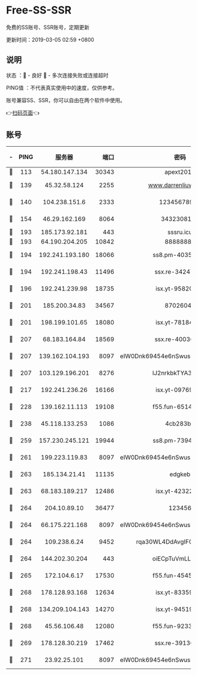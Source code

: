 # Free-SS-SSR

免费的SS账号、SSR账号，定期更新

更新时间：2019-03-05 02:59 +0800

## 说明

状态     ：🙂 - 良好 🙁 - 多次连接失败或连接超时

PING值   ：不代表真实使用中的速度，仅供参考。

账号兼容SS、SSR，你可以自由在两个软件中使用。

👉[扫码页面](https://liesauer.github.io/free-ss-ssr.github.io/)👈

## 账号

|-|PING|服务器|端口|密码|加密方式|区域|
|:----:|:----:|:-----:|-----:|:----:|:----:|:----:|
|🙂|113|54.180.147.134|30343|apext2019|chacha20|KR|
|🙂|139|45.32.58.124|2255|www.darrenliuwei.com|aes-256-cfb|JP|
|🙂|140|104.238.151.6|2333|12345678900|aes-256-cfb|JP|
|🙂|154|46.29.162.169|8064|3432308177|aes-256-cfb|RU|
|🙂|193|185.173.92.181|443|sssru.icu|rc4-md5|RU|
|🙂|193|64.190.204.205|10842|88888888|rc4-md5|US|
|🙂|194|192.241.193.180|18066|ss8.pm-40352381|aes-256-cfb|US|
|🙂|194|192.241.198.43|11496|ssx.re-34247087|aes-256-cfb|US|
|🙂|196|192.241.239.98|18735|isx.yt-95820139|aes-256-cfb|US|
|🙂|201|185.200.34.83|34567|87026045|aes-256-cfb|US|
|🙂|201|198.199.101.65|18080|isx.yt-78184489|aes-256-cfb|US|
|🙂|207|68.183.164.84|18569|ssx.re-40036320|aes-256-cfb|US|
|🙂|207|139.162.104.193|8097|eIW0Dnk69454e6nSwuspv9DmS201tQ0D|aes-256-cfb|JP|
|🙂|207|103.129.196.201|8276|lJ2nrkbkTYA30wv0|aes-256-cfb|US|
|🙂|217|192.241.236.26|16166|isx.yt-09769627|aes-256-cfb|US|
|🙂|228|139.162.11.113|19108|f55.fun-65147791|aes-256-cfb|SG|
|🙂|238|45.118.133.253|1086|4cb283b8|aes-256-cfb|SG|
|🙂|259|157.230.245.121|19944|ss8.pm-73943906|aes-256-cfb|SG|
|🙂|261|199.223.119.83|8097|eIW0Dnk69454e6nSwuspv9DmS201tQ0D|aes-256-cfb|US|
|🙂|263|185.134.21.41|11135|edgkeb|aes-256-cfb|GB|
|🙂|263|68.183.189.217|12486|isx.yt-42322942|aes-256-cfb|SG|
|🙂|264|204.10.89.10|36477|123456|aes-256-cfb|US|
|🙂|264|66.175.221.168|8097|eIW0Dnk69454e6nSwuspv9DmS201tQ0D|aes-256-cfb|US|
|🙂|264|109.238.6.24|9452|rqa30WL4DdAvgIFG6Fs3znzTa|aes-256-cfb|FR|
|🙂|264|144.202.30.204|443|oiECpTuVmLLxk4Ts|aes-256-cfb|US|
|🙂|265|172.104.6.17|17530|f55.fun-45452436|aes-256-cfb|US|
|🙂|268|178.128.93.168|12634|isx.yt-83359917|aes-256-cfb|SG|
|🙂|268|134.209.104.143|14270|isx.yt-94519084|aes-256-cfb|SG|
|🙂|268|45.56.106.48|12080|f55.fun-92337003|aes-256-cfb|US|
|🙂|269|178.128.30.219|17462|ssx.re-39136705|aes-256-cfb|SG|
|🙂|271|23.92.25.101|8097|eIW0Dnk69454e6nSwuspv9DmS201tQ0D|aes-256-cfb|US|
